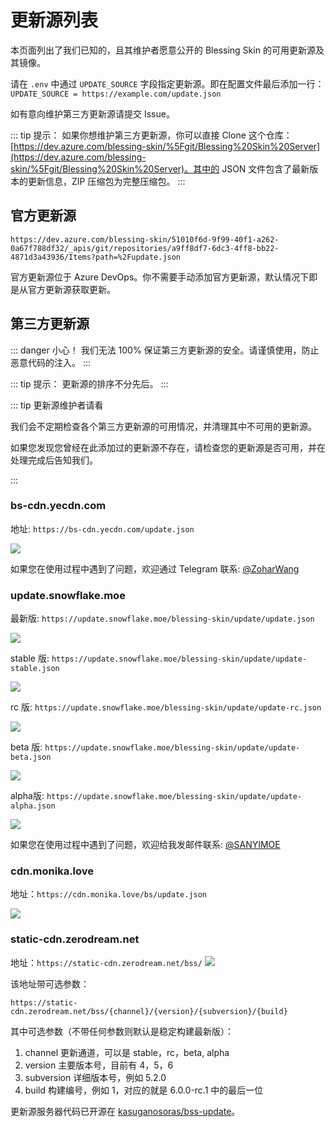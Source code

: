 # 更新源列表

本页面列出了我们已知的，且其维护者愿意公开的 Blessing Skin 的可用更新源及其镜像。

请在 `.env` 中通过 `UPDATE_SOURCE` 字段指定更新源。即在配置文件最后添加一行：`UPDATE_SOURCE = https://example.com/update.json`

如有意向维护第三方更新源请提交 Issue。

::: tip 提示：
如果你想维护第三方更新源，你可以直接 Clone 这个仓库：[https://dev.azure.com/blessing-skin/%5Fgit/Blessing%20Skin%20Server](https://dev.azure.com/blessing-skin/%5Fgit/Blessing%20Skin%20Server)。其中的 JSON 文件包含了最新版本的更新信息，ZIP 压缩包为完整压缩包。
:::

## 官方更新源

```
https://dev.azure.com/blessing-skin/51010f6d-9f99-40f1-a262-0a67f788df32/_apis/git/repositories/a9ff8df7-6dc3-4ff8-bb22-4871d3a43936/Items?path=%2Fupdate.json
```

官方更新源位于 Azure DevOps。你不需要手动添加官方更新源，默认情况下即是从官方更新源获取更新。

## 第三方更新源

::: danger 小心！
我们无法 100% 保证第三方更新源的安全。请谨慎使用，防止恶意代码的注入。
:::

::: tip 提示：
更新源的排序不分先后。
:::

::: tip 更新源维护者请看

我们会不定期检查各个第三方更新源的可用情况，并清理其中不可用的更新源。

如果您发现您曾经在此添加过的更新源不存在，请检查您的更新源是否可用，并在处理完成后告知我们。

:::

### bs-cdn.yecdn.com

地址: `https://bs-cdn.yecdn.com/update.json`

![](https://blessing-skin-manual.vercel.app/api/update?url=https://bs-cdn.yecdn.com/update.json)

如果您在使用过程中遇到了问题，欢迎通过 Telegram 联系: [@ZoharWang](https://t.me/ZoharWang)

### update.snowflake.moe

最新版: `https://update.snowflake.moe/blessing-skin/update/update.json`

![](https://blessing-skin-manual.vercel.app/api/update?url=https://update.snowflake.moe/blessing-skin/update/update.json)

stable 版: `https://update.snowflake.moe/blessing-skin/update/update-stable.json`

![](https://blessing-skin-manual.vercel.app/api/update?url=https://update.snowflake.moe/blessing-skin/update/update-stable.json)

rc 版: `https://update.snowflake.moe/blessing-skin/update/update-rc.json`

![](https://blessing-skin-manual.vercel.app/api/update?url=https://update.snowflake.moe/blessing-skin/update/update-rc.json)

beta 版: `https://update.snowflake.moe/blessing-skin/update/update-beta.json`

![](https://blessing-skin-manual.vercel.app/api/update?url=https://update.snowflake.moe/blessing-skin/update/update-beta.json)

alpha版: `https://update.snowflake.moe/blessing-skin/update/update-alpha.json`

![](https://blessing-skin-manual.vercel.app/api/update?url=https://update.snowflake.moe/blessing-skin/update/update-alpha.json)

如果您在使用过程中遇到了问题，欢迎给我发邮件联系: [@SANYIMOE](mailto:abcd2890000456@126.com)

### cdn.monika.love

地址：`https://cdn.monika.love/bs/update.json`

![](https://blessing-skin-manual.vercel.app/api/update?url=https://cdn.monika.love/bs/update.json)

### static-cdn.zerodream.net

地址：`https://static-cdn.zerodream.net/bss/`
![](https://blessing-skin-manual.vercel.app/api/update?url=https://static-cdn.zerodream.net/bss/)

该地址带可选参数：

```
https://static-cdn.zerodream.net/bss/{channel}/{version}/{subversion}/{build}
```

其中可选参数（不带任何参数则默认是稳定构建最新版）：

1. channel 更新通道，可以是 stable，rc，beta, alpha
2. version 主要版本号，目前有 4，5，6
3. subversion 详细版本号，例如 5.2.0
4. build 构建编号，例如 1，对应的就是 6.0.0-rc.1 中的最后一位

更新源服务器代码已开源在 [kasuganosoras/bss-update](https://github.com/kasuganosoras/bss-update)。
